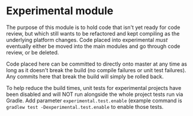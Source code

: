 # Experimental module

The purpose of this module is to hold code that isn't yet ready for code review, but which still wants
to be refactored and kept compiling as the underlying platform changes. Code placed into experimental *must* eventually
either be moved into the main modules and go through code review, or be deleted.

Code placed here can be committed to directly onto master at any time as long as it doesn't break the build
(no compile failures or unit test failures). Any commits here that break the build will simply be rolled back.

To help reduce the build times, unit tests for experimental projects have been disabled and will NOT run alongside
the whole project tests run via Gradle. Add parameter ```experimental.test.enable``` (example command is ```gradlew test -Dexperimental.test.enable```
to enable those tests.